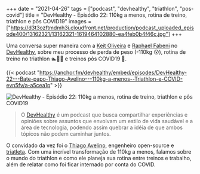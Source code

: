 +++
date = "2021-04-26"
tags = ["podcast", "devhealthy", "triathlon", "pos-covid"]
title = "DevHealthy - Episódio 22: 110kg a menos, rotina de treino, triathlon e pôs COVID19"
images = ["https://d3t3ozftmdmh3i.cloudfront.net/production/podcast_uploaded_episode400/13162321/13162321-1619464102880-ea4feb0b4f46c.jpg"]
+++

Uma conversa super maneira com a [Keit Oliveira](https://twitter.com/seescrevekeit) e [Raphael Fabeni](https://twitter.com/raphaelfabeni) no [DevHealthy](https://anchor.fm/devhealthy/embed/episodes/DevHealthy-22---Bate-papo-Thiago-Avelino---110kg-a-menos--Triathlon-e-COVID-evn5fv/a-a5cea1p), sobre meu processo de perda de peso (-110kg 😲), rotina de treino no triathlon 🏊🏃🚴 e treinos pôs COVID19 🦠.

{{< podcast "https://anchor.fm/devhealthy/embed/episodes/DevHealthy-22---Bate-papo-Thiago-Avelino---110kg-a-menos--Triathlon-e-COVID-evn5fv/a-a5cea1p" >}}

![DevHealthy - Episódio 22: 110kg a menos, rotina de treino, triathlon e pôs COVID19](https://d3t3ozftmdmh3i.cloudfront.net/production/podcast_uploaded_episode400/13162321/13162321-1619464102880-ea4feb0b4f46c.jpg#center)

> O [DevHealthy](https://anchor.fm/devhealthy/) é um podcast que busca compartilhar experiências e opiniões sobre assuntos que envolvam um estilo de vida saudável e a área de tecnologia, podendo assim quebrar a idéia de que ambos tópicos não podem caminhar juntos.

O convidado da vez foi o [Thiago Avelino](https://github.com/avelino), engenheiro open-source e [triatleta](https://www.instagram.com/avelinorun/). Com uma incrível transformação de 110kg a menos, falamos sobre o mundo do triathlon e como ele planeja sua rotina entre treinos e trabalho, além de relatar como foi ficar internado por conta do COVID.
